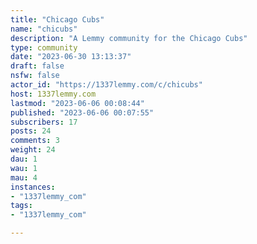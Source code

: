 ```yaml
---
title: "Chicago Cubs" 
name: "chicubs"
description: "A Lemmy community for the Chicago Cubs"
type: community
date: "2023-06-30 13:13:37"
draft: false
nsfw: false
actor_id: "https://1337lemmy.com/c/chicubs"
host: 1337lemmy.com
lastmod: "2023-06-06 00:08:44"
published: "2023-06-06 00:07:55"
subscribers: 17
posts: 24
comments: 3
weight: 24
dau: 1
wau: 1
mau: 4
instances:
- "1337lemmy_com"
tags: 
- "1337lemmy_com"

---
```

